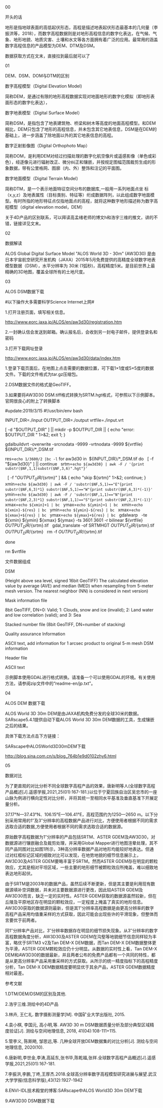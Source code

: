 

00

开头的话

地形是指地球表面的高低起伏形态，高程是描述地表起伏形态最基本的几何量（李振洪等，2018），而数字高程数据则是对地形高程信息的数字化表达，在气候、气象、地形地貌、地质灾害、土壤和水文等各方面拥有着广泛的应用。最常用的涵盖数字高程信息的产品模型为DEM、DTM及DSM。

数据获取方式在文末，直接拉到最后就可以了

01

DEM、DSM、DOM与DTM的区别

数字高程模型（Digital Elevation Model)

简称DEM，是通过有限的地形高程数据实现对地面地形的数字化模拟（即地形表面形态的数字化表达），

数字地表模型（Digital Surface Model）

简称DSM，是指包含了地表建筑物、桥梁和树木等高度的地面高程模型。和DEM相比，DEM只包含了地形的高程信息，并未包含其它地表信息，DSM是在DEM的基础上，进一步涵盖了除地面以外的其它地表信息的高程。

数字正射影像图（Digital Orthophoto Map）

简称DOM，是利用DEM对经过扫描处理的数字化航空像片或遥感影像（单色或彩色），经逐像元进行辐射改正、微分纠正和镶嵌，并按规定图幅范围裁剪生成的形象数据，带有公里格网、图廓（内、外）整饰和注记的平面图。

数字地面模型（Digital Terrain Model）

简称DTM，是一个表示地面特征空间分布的数据库,一般用一系列地面点坐 标（x,y,z）及地表属性（目标类别、特征等）绗成数据阵列，以此组成数字地面模型。有时所指的地形特征点仅指地面点的高程，就将这种数字地形描述称为数字高程模型（digital elevation model，DEM）

关于4D产品的区别联系，可以拜读高孟绪老师的博文h和浩宇三维的推文，讲的不错，链接详见文末。

02

数据解读





ALOS Global Digital Surface Model "ALOS World 3D - 30m" (AW3D30) 是由日本宇宙航空研究开发机构（JAXA）2015年5月免费提供的高精度全球数字地表模型数据（DSM），水平分辨率为 30米 (1弧秒)，高程精度5米。是目前世界上最精确的3D地图，覆盖全球所有的土地尺度。

03

ALOS DSM数据下载



#以下操作大多需要科学Science Internet上网#

1.打开注册页面，填写相关信息。

http://www.eorc.jaxa.jp/ALOS/en/aw3d30/registration.htm



2.一封确认信会发送到邮箱。确认报名后，会收到另一封电子邮件，提供登录名和密码





3.打开下载网址登录

http://www.eorc.jaxa.jp/ALOS/en/aw3d30/data/index.htm



1.登录下载页面后，在地图上点击需要的数据位置，可下载1×1度或5×5度的数据文件。下载的文件格式为tar.gz压缩包。

2.DSM数据文件的格式是GeoTIFF。

3.如果要将AW3D30 DSM.tiff格式转换为SRTM.hgt格式，可参照以下示例脚本。官网很良心的附上了转换脚本

#update:2019/3/15
#!/usr/bin/env bash

INPUT_DIR=./input
OUTPUT_DIR=./output
vrtfile=./input.vrt

[ -d "$OUTPUT_DIR" ] || mkdir -p $OUTPUT_DIR || { echo "error: $OUTPUT_DIR " 1>&2; exit 1; }

gdalbuildvrt -overwrite -srcnodata -9999 -vrtnodata -9999 ${vrtfile} ${INPUT_DIR}/*_DSM.tif

res=`echo 1/3600/2 |bc -l`
for aw3d30 in  ${INPUT_DIR}/*_DSM.tif
do
   [ -f "${aw3d30}" ] || continue
   srtm=`echo ${aw3d30} | awk -F / '{print substr($NF,1,1)substr($NF,3,6)".hgt"}'`

   [ -f "${OUTPUT_DIR}/${srtm}" ] && { echo "skip ${srtm}" 1>&2; continue; }
   xmin=`echo ${aw3d30} | awk -F / 'substr($NF,5,1)=="E"{print substr($NF,6,3)*1} substr($NF,5,1)=="W"{print substr($NF,6,3)*(-1)}'`
   ymin=`echo ${aw3d30} | awk -F / 'substr($NF,1,1)=="N"{print substr($NF,2,3)*1} substr($NF,1,1)=="S"{print substr($NF,2,3)*(-1)}'`
   xmax=`echo ${xmin}+1 | bc`
   ymax=`echo ${ymin}+1 | bc`
   xmin=`echo ${xmin}-${res} | bc`
   ymin=`echo ${ymin}-${res} | bc`
   xmax=`echo ${xmax}+${res} | bc`
   ymax=`echo ${ymax}+${res} | bc`
   gdalwarp   -te ${xmin} ${ymin} ${xmax} ${ymax} -ts 3601 3601 -r bilinear ${vrtfile} ${OUTPUT_DIR}/${srtm}.tif
   gdal_translate -of SRTMHGT ${OUTPUT_DIR}/${srtm}.tif ${OUTPUT_DIR}/${srtm}
   rm -f ${OUTPUT_DIR}/${srtm}.tif

done

rm $vrtfile



文件数据组成

DSM

(Height above sea level, signed 16bit GeoTIFF) The calculated elevation value by average (AVE) and median (MED) when resampling from 5-meter mesh version. The nearest neighbor (NN) is considered in next version)

Mask information file

8bit GeoTIFF, DN=0: Valid; 1: Clouds, snow and ice (invalid); 2: Land water and low correlation (valid); and 3: Sea

Stacked number file (8bit GeoTIFF, DN=number of stacking)

Quality assurance Information

ASCII text, add information for 1 arcsec product to original 5-m mesh DSM information

Header file

ASCII text



示例脚本使用GDAL进行格式转换。请准备一个可以使用GDAL的环境。有关使用方法，请参阅zip文件中的“readme-en/jp.txt”。



04

ALOS DEM 数据下载

ALOS World 3D 30m DEM是由JAXA机构免费分发的全球30米的数据。SARscape5.4.1提供自动下载ALOS World 3D 30m DEM数据的工具，生成镶嵌之后的结果。



具体下载方法点击下方链接：

SARscape中ALOSWorld3D30mDEM下载

http://blog.sina.com.cn/s/blog_764b1e9d0102zhy6.html

05

数据对比

为了更直观的对比分析不同全球数字高程产品的效果，唐新明等人(全球数字高程产品概述[J].遥感学报,2021,25(01):167-181.)以位于宁夏回族自治区吴忠市的一座山脉为例进行横向定性对比分析，并将其统一至相同水平基准及垂直基准下开展定量分析。

37.17°N—37.43°N、106.15°E—106.41°E，高程范围约为1250—2650 m。以下分别采用常用的1″及3″分辨率的高程数据产品进行对比，方便使用者根据不同的需求选取合适的数据,方便使用者根据不同的需求选取合适的数据源。



原始数字高程数据为1″分辨率的产品包括SRTM、ASTER GDEM及AW3D30，对数据源进行镶嵌融合及裁剪处理，并采用Global Mapper进行地图渲晕处理，其不同产品同图对比如图1所示，3种高分辨率数据产品对地形均能较好地表达。但通过对红框标记区域的细致对比可以发现，在地势地貌的细节信息展示上，AW3D30及ASTER GDEM要略丰富于SRTM。然而ASTER GDEM存在明显的颗粒效应，尤其是相对平坦区域，一些主要的地形细节被颗粒效应所掩盖，难以细致地表达地形起伏。

由于SRTM是2003年的数据产品，虽然后续不断更新，但是其主要是利用现有数据源填补空洞数据，并未对主要数据源进行更改，因此较ASTER GDEM及AW3D30而言，缺乏一定的实时性。ASTER GDEM获取的数据源虽然较新，但在丘陵及平原地区存在明显的颗粒效应，一定程度上掩盖了真实的地形信息。AW3D30获取的数据源则最新，但是其1″分辨率高程数据是由更高分辨率的数字高程产品采用均值重采样的方式获取，因此可能会出现些许的平滑现象，但整体而言要优于前两者。



同1″分辨率产品对比，3″分辨率数据存在明显的细节损失现象。从3″分辨率的数字高程数据角度分析，AW3D30及ASTER GDEM在沟壑等地貌细节信息同样较为丰富，略优于SRTM3 v2及Tan DEM-X DEM数据，而Tan DEM-X DEM数据整体更为平滑，ASTER GDEM颗粒效应仍十分明显。从数据的实时性上看，Tan DEM-X DEM和AW3D30的数据最新，并且两者公布的免费产品都有一个共同的特性，都是从更高分辨率产品采用重采样的方式获取。从所示的统一精度指标下的高程精度分析，Tan DEM-X DEM数据精度要明显优于其余产品，ASTER GDEM数据精度相对最差。


参考文献

1.DTM/DEM/DSM的区别及其他.

2.浩宇三维.测绘中的4D产品

3.林卉, 王仁礼. 数字摄影测量学[M]. 中国矿业大学出版社, 2015.

4.袁小棋, 李国元, 高小明,等. AW3D 30 m DSM数据质量分析及部分典型区域精度验证[J]. 测绘与空间地理信息, 2018, 41(04):108-111+115.

5.管李义, 陈斯飏, 邹思远,等. 几种全球开放DEM数据集的对比分析[J]. 测绘与空间地理信息, 2020(10).

6.唐新明,李世金,李涛,高延东,张书毕,陈乾福,张祥.全球数字高程产品概述[J].遥感学报,2021,25(01):167-181.

7.李振洪,李鹏,丁咚,王厚杰.2018.全球高分辨率数字高程模型研究进展与展望.武汉大学学报(信息科学版),43(12):1927-1942

8.ENVI-IDL技术殿堂的博客:SARscape中ALOS World3D 30m DEM下载

9.AW3D30 DSM数据下载

